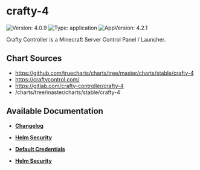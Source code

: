 # crafty-4

![Version: 4.0.9](https://img.shields.io/badge/Version-4.0.9-informational?style=flat-square) ![Type: application](https://img.shields.io/badge/Type-application-informational?style=flat-square) ![AppVersion: 4.2.1](https://img.shields.io/badge/AppVersion-4.2.1-informational?style=flat-square)

Crafty Controller is a Minecraft Server Control Panel / Launcher.

## Chart Sources

- https://github.com/truecharts/charts/tree/master/charts/stable/crafty-4
- https://craftycontrol.com/
- https://gitlab.com/crafty-controller/crafty-4
- /charts/tree/master/charts/stable/crafty-4

## Available Documentation

- [**Changelog**](CHANGELOG)

- [**Helm Security**](container-security)

- [**Default Credentials**](credentials)

- [**Helm Security**](helm-security)


